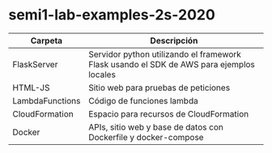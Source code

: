 # semi1-lab-examples-2s-2020

| Carpeta         | Descripción   |
| -------------   | ------------- |
| FlaskServer     | Servidor python utilizando el framework Flask usando el SDK de AWS para ejemplos locales |
| HTML-JS         | Sitio web para pruebas de peticiones |
| LambdaFunctions | Código de funciones lambda           |
| CloudFormation  | Espacio para recursos de CloudFormation |
| Docker | APIs, sitio web y base de datos con Dockerfile y docker-compose |


